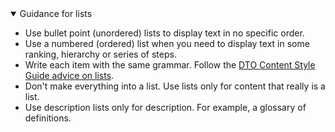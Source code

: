 <details open data-label="lists-guidance-accordion" aria-expanded="false">
  <summary>Guidance <span class="visuallyhidden">for lists</span></summary>
  <div class="accordion-panel">
    <ul>
      <li>Use bullet point (unordered) lists to display text in no specific order.</li>
      <li>Use a numbered (ordered) list when you need to display text in some ranking, hierarchy or series of steps.</li>
      <li>Write each item with the same grammar. Follow the <a href="http://content-style-guide.apps.staging.digital.gov.au/az-indexes/b.html#bullet-point-lists">DTO Content Style Guide advice on lists</a>.</li>
      <li>Don't make everything into a list. Use lists only for content that really is a list.</li>
      <li>Use description lists only for description. For example, a glossary of definitions.</li>
    </ul>
  </div>
</details>
